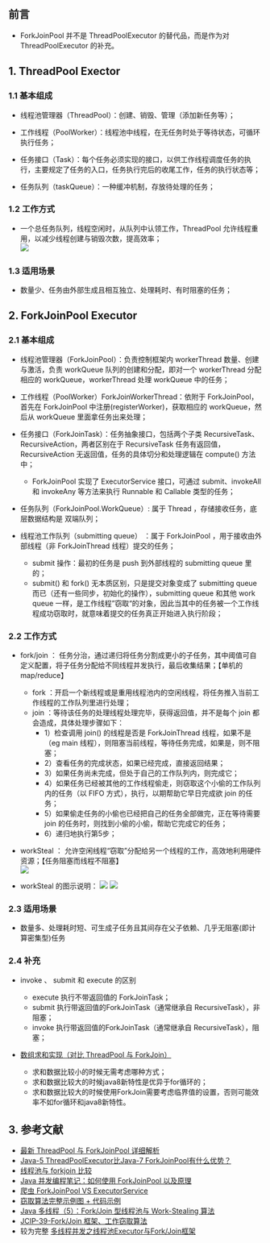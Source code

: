 ## 前言 
- ForkJoinPool 并不是 ThreadPoolExecutor 的替代品，而是作为对 ThreadPoolExecutor 的补充。
## 1. ThreadPool Exector
### 1.1 基本组成
- 线程池管理器（ThreadPool）：创建、销毁、管理（添加新任务等）；

- 工作线程（PoolWorker）：线程池中线程，在无任务时处于等待状态，可循环执行任务；

- 任务接口（Task）：每个任务必须实现的接口，以供工作线程调度任务的执行，主要规定了任务的入口，任务执行完后的收尾工作，任务的执行状态等；

- 任务队列（taskQueue）：一种缓冲机制，存放待处理的任务；

### 1.2 工作方式

- 一个总任务队列，线程空闲时，从队列中认领工作，ThreadPool 允许线程重用，以减少线程创建与销毁次数，提高效率；  
![](https://inews.gtimg.com/newsapp_bt/0/8243680714/1000)

### 1.3 适用场景
- 数量少、任务由外部生成且相互独立、处理耗时、有时阻塞的任务；

## 2. ForkJoinPool Executor

### 2.1 基本组成

- 线程池管理器（ForkJoinPool）：负责控制框架内 workerThread 数量、创建与激活，负责 workQueue 队列的创建和分配，即对一个 workerThread 分配相应的 workQueue，workerThread  处理 workQueue 中的任务；

- 工作线程（PoolWorker）ForkJoinWorkerThread：依附于 ForkJoinPool，首先在 ForkJoinPool 中注册(registerWorker)，获取相应的 workQueue，然后从 workQueue 里面拿任务出来处理；

- 任务接口（ForkJoinTask）：任务抽象接口，包括两个子类 RecursiveTask、RecursiveAction，两者区别在于 RecursiveTask 任务有返回值，RecursiveAction 无返回值，任务的具体切分和处理逻辑在 compute() 方法中；
    - ForkJoinPool 实现了 ExecutorService 接口，可通过 submit、invokeAll 和 invokeAny 等方法来执行 Runnable 和 Callable 类型的任务； 

- 任务队列（ForkJoinPool.WorkQueue）: 属于 Thread ，存储接收任务，底层数据结构是 双端队列；
- 线程池工作队列（submitting queue） ：属于 ForkJoinPool ，用于接收由外部线程（非 ForkJoinThread 线程）提交的任务；
    - submit 操作：最初的任务是 push 到外部线程的 submitting queue 里的；
    - submit() 和 fork() 无本质区别，只是提交对象变成了 submitting queue 而已（还有一些同步，初始化的操作），submitting queue 和其他 work queue 一样，是工作线程”窃取“的对象，因此当其中的任务被一个工作线程成功窃取时，就意味着提交的任务真正开始进入执行阶段；

### 2.2 工作方式

- fork/join ： 任务分治，通过递归将任务分割成更小的子任务，其中阈值可自定义配置，将子任务分配给不同线程并发执行，最后收集结果；【单机的 map/reduce】
    - fork ：开启一个新线程或是重用线程池内的空闲线程，将任务推入当前工作线程的工作队列里进行处理；
    - join ：等待该任务的处理线程处理完毕，获得返回值，并不是每个 join 都会造成，具体处理步骤如下：
        - 1）检查调用 join() 的线程是否是 ForkJoinThread 线程，如果不是（eg main 线程），则阻塞当前线程，等待任务完成，如果是，则不阻塞；
        - 2）查看任务的完成状态，如果已经完成，直接返回结果；
        - 3）如果任务尚未完成，但处于自己的工作队列内，则完成它；
        - 4）如果任务已经被其他的工作线程偷走，则窃取这个小偷的工作队列内的任务（以 FIFO 方式），执行，以期帮助它早日完成欲 join 的任务；
        - 5）如果偷走任务的小偷也已经把自己的任务全部做完，正在等待需要 join 的任务时，则找到小偷的小偷，帮助它完成它的任务；
        - 6）递归地执行第5步； 
- workSteal ： 允许空闲线程“窃取”分配给另一个线程的工作，高效地利用硬件资源；【任务阻塞而线程不阻塞】  
![](https://inews.gtimg.com/newsapp_bt/0/8243690512/1000)

- workSteal 的图示说明：
![](http://blog.dyngr.com/images/20160915/forkjoinpool-structure.png)
![](https://www.jdon.com/simgs/soa/forkjoin.png)


### 2.3 适用场景

- 数量多、处理耗时短、可生成子任务且其间存在父子依赖、几乎无阻塞(即计算密集型)任务

### 2.4 补充
- invoke 、 submit 和 execute 的区别
    - execute 执行不带返回值的 ForkJoinTask；
    - submit 执行带返回值的ForkJoinTask（通常继承自 RecursiveTask），非阻塞；
    - invoke 执行带返回值的ForkJoinTask（通常继承自 RecursiveTask），阻塞；

- [数组求和实现（对比 ThreadPool 与 ForkJoin）](https://github.com/littleYuting/testConcurrent/blob/master/src/testForkJoin.java)
    - 求和数据比较小的时候无需考虑哪种方式；
    - 求和数据比较大的时候java8新特性是优异于for循环的；
    - 求和数据比较大的时候使用ForkJoin需要考虑临界值的设置，否则可能效率不如for循环和java8新特性。 

## 3. 参考文献
- [最新 ThreadPool 与 ForkJoinPool 详细解析](https://new.qq.com/rain/a/20190322A03N1A)
- [Java-5 ThreadPoolExecutor比Java-7 ForkJoinPool有什么优势？](https://codeday.me/bug/20171121/99342.html)
- [线程池与 forkjoin 比较](https://www.jdon.com/performance/threadpool-forkjoin.html)
- [Java 并发编程笔记：如何使用 ForkJoinPool 以及原理](http://blog.dyngr.com/blog/2016/09/15/java-forkjoinpool-internals/)
- [爬虫 ForkJoinPool VS ExecutorService](https://www.iteye.com/topic/1117483)
- [窃取算法完整示例图 + 代码示例](https://zhuanlan.zhihu.com/p/38204373)
- [Java 多线程（5）：Fork/Join 型线程池与 Work-Stealing 算法](https://segmentfault.com/a/1190000008140126)
- [JCIP-39-Fork/Join 框架、工作窃取算法](https://houbb.github.io/2019/01/18/jcip-39-fork-join)
- 较为完整 [多线程并发之线程池Executor与Fork/Join框架](https://blog.csdn.net/J080624/article/details/82888787)
